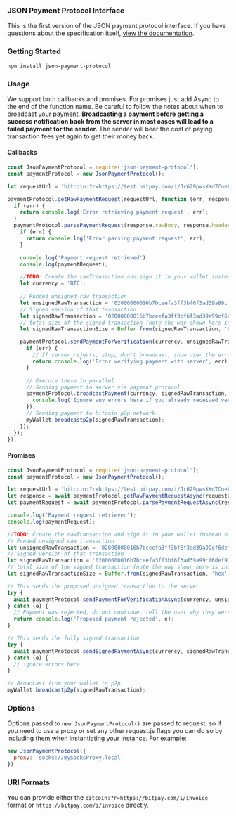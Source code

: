 ### JSON Payment Protocol Interface

This is the first version of the JSON payment protocol interface. If you have questions about the specification itself, [view the documentation](specification.md).

### Getting Started

`npm install json-payment-protocol`

### Usage

We support both callbacks and promises. For promises just add Async to the end of the function name. Be careful to follow the notes about when to broadcast your payment. **Broadcasting a payment before getting a success notification back from the server in most cases will lead to a failed payment for the sender.** The sender will bear the cost of paying transaction fees yet again to get their money back.

#### Callbacks
```js
const JsonPaymentProtocol = require('json-payment-protocol');
const paymentProtocol = new JsonPaymentProtocol();

let requestUrl = 'bitcoin:?r=https://test.bitpay.com/i/Jr629pwsXKdTCneLyZja4t';

paymentProtocol.getRawPaymentRequest(requestUrl, function (err, response) {
  if (err) {
    return console.log('Error retrieving payment request', err);
  }
  paymentProtocol.parsePaymentRequest(response.rawBody, response.headers, function (err, paymentRequest) {
    if (err) {
      return console.log('Error parsing payment request', err);
    }

    console.log('Payment request retrieved');
    console.log(paymentRequest);

    //TODO: Create the rawTransaction and sign it in your wallet instead of this, do NOT broadcast yet
    let currency = 'BTC';
    
    // Funded unsigned raw transaction
    let unsignedRawTransaction = '02000000016b7bceefa3ff3bf6f3ad39a99cf6def9126a6edf8f49462bd06e4cb74366dab00100000000feffffff0248590095000000001976a9141b4f4e0c5354ce950ea702cc79be34885e7a60af88ac0c430100000000001976a914072053b485736e002f665d5fc65c443fb379256e88ac00000000'
    // Signed version of that transaction
    let signedRawTransaction = '02000000016b7bceefa3ff3bf6f3ad39a99cf6def9126a6edf8f49462bd06e4cb74366dab0010000006b4830450221008d8852576eb8e505832a53569dd756a1d0c304606c27e81d0ac1a83e78250969022058b2bde3f2e1ea7e6a62e69d99f7219e846f04c1c58ff163e2996669a935c31501210206e855c3cfd24a5e154cf94ff7a214d598dfc2d62966011fd83c360cf229777ffeffffff0248590095000000001976a9141b4f4e0c5354ce950ea702cc79be34885e7a60af88ac0c430100000000001976a914072053b485736e002f665d5fc65c443fb379256e88ac00000000';
    // total size of the signed transaction (note the way shown here is incorrect for segwit, see the code in /examples for getting vsize from RPC)
    let signedRawTransactionSize = Buffer.from(signedRawTransaction, 'hex').byteLength;

    paymentProtocol.sendPaymentForVerification(currency, unsignedRawTransaction, signedRawTransactionSize, paymentRequest.paymentUrl, function(err, response) {
      if (err) {
        // If server rejects, stop, don't broadcast, show user the error
        return console.log('Error verifying payment with server', err);
      }

      // Execute these in parallel
      // Sending payment to server via payment protocol
      paymentProtocol.broadcastPayment(currency, signedRawTransaction, paymentRequest.paymentUrl, function(err, response) {
        console.log('Ignore any errors here if you already received verified above');
      });
      // Sending payment to bitcoin p2p network
      myWallet.broadcastp2p(signedRawTransaction);
    });
  });
});
```

#### Promises
```js
const JsonPaymentProtocol = require('json-payment-protocol');
const paymentProtocol = new JsonPaymentProtocol();

let requestUrl = 'bitcoin:?r=https://test.bitpay.com/i/Jr629pwsXKdTCneLyZja4t';
let response = await paymentProtocol.getRawPaymentRequestAsync(requestUrl);
let paymentRequest = await paymentProtocol.parsePaymentRequestAsync(response.rawBody, response.headers);

console.log('Payment request retrieved');
console.log(paymentRequest);

//TODO: Create the rawTransaction and sign it in your wallet instead of this example, do NOT broadcast yet
// Funded unsigned raw transaction
let unsignedRawTransaction = '02000000016b7bceefa3ff3bf6f3ad39a99cf6def9126a6edf8f49462bd06e4cb74366dab00100000000feffffff0248590095000000001976a9141b4f4e0c5354ce950ea702cc79be34885e7a60af88ac0c430100000000001976a914072053b485736e002f665d5fc65c443fb379256e88ac00000000'
// Signed version of that transaction
let signedRawTransaction = '02000000016b7bceefa3ff3bf6f3ad39a99cf6def9126a6edf8f49462bd06e4cb74366dab0010000006b4830450221008d8852576eb8e505832a53569dd756a1d0c304606c27e81d0ac1a83e78250969022058b2bde3f2e1ea7e6a62e69d99f7219e846f04c1c58ff163e2996669a935c31501210206e855c3cfd24a5e154cf94ff7a214d598dfc2d62966011fd83c360cf229777ffeffffff0248590095000000001976a9141b4f4e0c5354ce950ea702cc79be34885e7a60af88ac0c430100000000001976a914072053b485736e002f665d5fc65c443fb379256e88ac00000000';
// total size of the signed transaction (note the way shown here is incorrect for segwit, see the code in /examples for getting vsize from RPC)
let signedRawTransactionSize = Buffer.from(signedRawTransaction, 'hex').byteLength;

// This sends the proposed unsigned transaction to the server
try {
  await paymentProtocol.sendPaymentForVerificationAsync(currency, unsignedRawTransaction, signedRawTransactionSize, paymentRequest.paymentUrl);
} catch (e) {
  // Payment was rejected, do not continue, tell the user why they were rejected
  return console.log('Proposed payment rejected', e);
}

// This sends the fully signed transaction
try {
  await paymentProtocol.sendSignedPaymentAsync(currency, signedRawTransaction, paymentRequest.paymentUrl);
} catch (e) {
  // ignore errors here 
}

// Broadcast from your wallet to p2p
myWallet.broadcastp2p(signedRawTransaction);
```

### Options

Options passed to `new JsonPaymentProtocol()` are passed to request, so if you need to use a proxy or set any other request.js flags you can do so by including them when instantiating your instance. For example:

```js
new JsonPaymentProtocol({
  proxy: 'socks://mySocksProxy.local'
})
```

### URI Formats
You can provide either the `bitcoin:?r=https://bitpay.com/i/invoice` format or `https://bitpay.com/i/invoice` directly.

